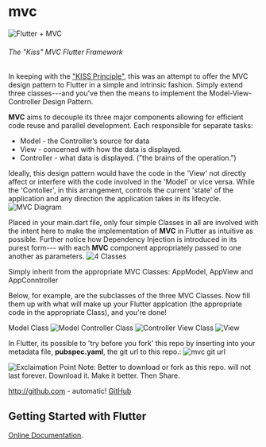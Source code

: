 # mvc
![Flutter + MVC](https://i.imgur.com/MdZJpMi.png)
###### The "Kiss" MVC Flutter Framework

In keeping with the ["KISS Principle"](https://en.wikipedia.org/wiki/KISS_principle), this was an attempt
to offer the MVC design pattern to Flutter in a simple 
and intrinsic fashion. Simply extend three classes---and you've then
the means to implement the Model-View-Controller Design Pattern.

**MVC** aims to decouple its three major components allowing
for efficient code reuse and parallel development. Each responsible
for separate tasks:

* Model - the Controller’s source for data
* View - concerned with how the data is displayed.
* Controller - what data is displayed. ("the brains of the operation.")

Ideally, this design pattern would have the  code in the 'View' not directly
affect or interfere with the code involved in the 'Model' or vice versa.
While the 'Contoller', in this arrangement, controls the
current 'state' of the application and any direction
the application takes in its lifecycle.
![MVC Diagram](https://i.imgur.com/r4C1y28.png)

Placed in your main.dart file, only four simple Classes in all are involved with the intent here
to make the implementation of **MVC** in Flutter as intuitive as possible.
Further notice how Dependency Injection is introduced in its purest form---
with each **MVC** component appropriately passed to one another as parameters.
![4 Classes](https://i.imgur.com/BqxMSeP.png)


Simply inherit from the appropriate MVC Classes: 
AppModel, AppView and AppConntroller

Below, for example, are the subclasses of the three MVC Classes.
Now fill them up with what will make up your Flutter applcation
(the appropriate code in the appropriate Class), and you're done!

Model Class
![Model](https://i.imgur.com/mUIo8sq.png)
Controller Class
![Controller](https://i.imgur.com/BXM4Wl4.png)
View Class
![View](https://i.imgur.com/3N73L5D.png)











In Flutter, its possible to 'try before you fork' this repo by inserting
into your metadata file, **pubspec.yaml**, the git url to this repo.:
![mvc git url](https://i.imgur.com/gIc1ejh.png)

![Exclaimation Point](https://i.imgur.com/ghlz1Sk.png)
Note: Better to download or fork as this repo. will not last forever.
Download it. Make it better. Then Share.

http://github.com - automatic!
[GitHub](http://github.com)

 ## Getting Started with Flutter

[Online Documentation](https://flutter.io/).